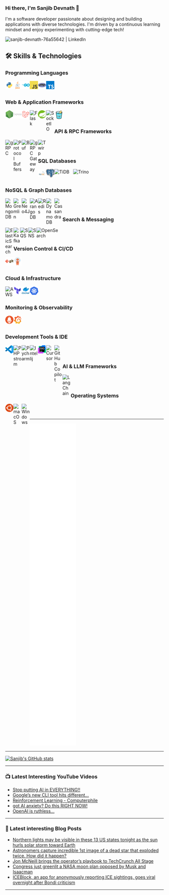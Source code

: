 ### Hi there, I'm Sanjib Devnath 👋

I'm a software developer passionate about designing and building applications with diverse technologies. I'm driven by a continuous learning mindset and enjoy experimenting with cutting-edge tech!

[<img align="left" alt="sanjib-devnath-76a55642 | LinkedIn" title="sanjib-devnath-76a55642 | LinkedIn" src="https://img.shields.io/badge/-Sanjib-informational?style=plastic&logo=linkedin&color=0A66C2" />][linkedin]

<br />

## 🛠️ Skills & Technologies

### Programming Languages
[<img align="left" title="python" alt="Python" width="26px" src="https://raw.githubusercontent.com/github/explore/80688e429a7d4ef2fca1e82350fe8e3517d3494d/topics/python/python.png" />][python]
[<img align="left" title="java" alt="Java" width="26px" src="https://raw.githubusercontent.com/github/explore/80688e429a7d4ef2fca1e82350fe8e3517d3494d/topics/java/java.png" />][java]
[<img align="left" title="golang" alt="GoLang" width="26px" src="https://raw.githubusercontent.com/devicons/devicon/master/icons/go/go-original-wordmark.svg" />][golang]
[<img align="left" title="javascript" alt="JavaScript" width="26px" src="https://raw.githubusercontent.com/github/explore/80688e429a7d4ef2fca1e82350fe8e3517d3494d/topics/javascript/javascript.png" />][javascript]
[<img align="left" title="php" alt="PHP" width="26px" src="https://raw.githubusercontent.com/github/explore/ccc16358ac4530c6a69b1b80c7223cd2744dea83/topics/php/php.png" />][php]
[<img align="left" title="type script" alt="TypScript" width="26px" src="https://raw.githubusercontent.com/github/explore/80688e429a7d4ef2fca1e82350fe8e3517d3494d/topics/typescript/typescript.png" />][typescript]

<br />
<br />

### Web & Application Frameworks
[<img align="left" title="nodejs" alt="Node.js" width="26px" src="https://raw.githubusercontent.com/github/explore/80688e429a7d4ef2fca1e82350fe8e3517d3494d/topics/nodejs/nodejs.png" />][nodejs]
[<img align="left" title="expressJS" alt="Express" width="26px" src="https://raw.githubusercontent.com/github/explore/80688e429a7d4ef2fca1e82350fe8e3517d3494d/topics/express/express.png" />][express]
[<img align="left" title="laravel" alt="Laravel" width="26px" src="https://raw.githubusercontent.com/github/explore/56a826d05cf762b2b50ecbe7d492a839b04f3fbf/topics/laravel/laravel.png" />][laravel]
[<img align="left" title="flask" alt="Flask" width="26px" src="https://img.icons8.com/?size=100&id=MHcMYTljfKOr&format=png&color=FFFFFF" />][flask]
[<img align="left" title="spring" alt="Spring" width="26px" src="https://raw.githubusercontent.com/devicons/devicon/master/icons/spring/spring-original.svg" />][spring]
[<img align="left" title="socket io" alt="SocketIO" width="26px" src="./assets/socket-io.svg" />][socketio]
[<img align="left" title="gin" alt="Gin" width="20px" src="https://raw.githubusercontent.com/gin-gonic/logo/master/color.png" style="padding-left: 5px;" />][gin]

<br />
<br />

### API & RPC Frameworks
[<img align="left" title="grpc" alt="gRPC" width="26px" src="https://grpc.io/img/logos/grpc-icon-color.png" />][grpc]
[<img align="left" title="protobuf" alt="Protocol Buffers" width="26px" src="./assets/protobuf-svgrepo-com.svg" />][protobuf]
[<img align="left" title="buf" alt="Buf" width="26px" src="./assets/buf-icon.svg" />][buf]
[<img align="left" title="grpc-gateway" alt="gRPC Gateway" width="26px" src="./assets/grpc-gateway-icon.svg" />][grpc-gateway]
[<img align="left" title="twirp" alt="Twirp" width="26px" src="./assets/twirp-icon.svg" />][twirp]

<br />
<br />

### SQL Databases
[<img align="left" title="mysql" alt="MySQL" width="26px" src="https://raw.githubusercontent.com/github/explore/80688e429a7d4ef2fca1e82350fe8e3517d3494d/topics/mysql/mysql.png" />][mysql]
[<img align="left" title="postgress" alt="Postgress" width="26px" src="https://raw.githubusercontent.com/github/explore/80688e429a7d4ef2fca1e82350fe8e3517d3494d/topics/postgresql/postgresql.png" />][plsql]
[<img align="left" title="tidb" alt="TiDB" width="60px" src="./assets/tidb.svg" />][tidb]
[<img align="left" title="trino" alt="Trino" width="60px" src="https://trino.io/assets/trino-og.png" />][trino]

<br />
<br />

### NoSQL & Graph Databases
[<img align="left" title="mongodb" alt="MongoDB" width="26px" src="https://cdn.iconscout.com/icon/free/png-256/mongodb-3-1175138.png" />][mongodb]
[<img align="left" title="gremlin" alt="Gremlin" width="26px" src="https://tinkerpop.apache.org/docs/3.5.1/images/gremlin-standing.png" />][gremlin]
[<img align="left" title="neo4j" alt="Neo4J" width="26px" src="https://www.iotone.com/files/vendor/logo_Neo4j.jpg" />][neo4j]
[<img align="left" title="arangodb" alt="ArangoDB" width="26px" src="./assets/logos--arangodb-icon.png" />][arangodb]
[<img align="left" title="redis" alt="Redis" width="26px" src="https://cdn4.iconfinder.com/data/icons/redis-2/1451/Untitled-2-512.png" />][redis]
[<img align="left" title="dynamodb" alt="DynamoDB" width="26px" src="https://cdn.worldvectorlogo.com/logos/aws-dynamodb.svg" />][dynamodb]
[<img align="left" title="cassandra" alt="Cassandra" width="26px" src="https://upload.wikimedia.org/wikipedia/commons/thumb/5/5e/Cassandra_logo.svg/1200px-Cassandra_logo.svg.png" />][cassandra]

<br />
<br />

### Search & Messaging
[<img align="left" title="elasticsearch" alt="ElasticSearch" width="26px" src="https://cdn.freebiesupply.com/logos/large/2x/elasticsearch-logo-png-transparent.png" />][elasticsearch]
[<img align="left" title="kafka" alt="Kafka" width="21px" src="https://www.pinclipart.com/picdir/middle/573-5739191_kafka-stream-icon-clipart.png" />][kafka]
[<img align="left" title="sqs" alt="SQS" width="26px" src="./assets/Simple Queue Service.png" />][sqs]
[<img align="left" title="sns" alt="SNS" width="26px" src="./assets/aws-sns.svg" />][sns]
[<img align="left" title="opensearch" alt="OpenSearch" width="70px" src="https://opensearch.org/assets/brand/SVG/Logo/opensearch_logo_default.svg" />][opensearch]

<br />
<br />

### Version Control & CI/CD
[<img align="left" title="git" alt="Git" width="26px" src="https://raw.githubusercontent.com/github/explore/80688e429a7d4ef2fca1e82350fe8e3517d3494d/topics/git/git.png" />][git]
[<img align="left" title="Argo CD" alt="Argo CD" width="26px" src="https://raw.githubusercontent.com/devicons/devicon/master/icons/argocd/argocd-original.svg" />][argocd]

<br />
<br />

### Cloud & Infrastructure
[<img align="left" title="aws" alt="AWS" width="26px" src="https://cdn.icon-icons.com/icons2/2407/PNG/512/aws_icon_146074.png" />][aws]
[<img align="left" title="terraform" alt="Terraform" width="26px" src="https://raw.githubusercontent.com/devicons/devicon/master/icons/terraform/terraform-original.svg" />][terraform]
[<img align="left" title="docker" alt="Docker" width="26px" src="https://raw.githubusercontent.com/github/explore/80688e429a7d4ef2fca1e82350fe8e3517d3494d/topics/docker/docker.png" />][docker]
[<img align="left" title="kubernetes" alt="Kubernetes" width="27px" src="https://raw.githubusercontent.com/github/explore/80688e429a7d4ef2fca1e82350fe8e3517d3494d/topics/kubernetes/kubernetes.png" />][kubernetes]

<br />
<br />

### Monitoring & Observability
[<img align="left" title="Prometheus" alt="Prometheus" width="26px" src="https://raw.githubusercontent.com/devicons/devicon/master/icons/prometheus/prometheus-original.svg" />][prometheus]
[<img align="left" title="Grafana" alt="Grafana" width="26px" src="https://raw.githubusercontent.com/devicons/devicon/master/icons/grafana/grafana-original.svg" />][grafana]

<br />
<br />

### Development Tools & IDE
[<img align="left" title="vscode" alt="Visual Studio Code" width="26px" src="https://raw.githubusercontent.com/github/explore/80688e429a7d4ef2fca1e82350fe8e3517d3494d/topics/visual-studio-code/visual-studio-code.png" />][vscode]
[<img align="left" title="phpstrom" alt="PHPstrom" width="26px" src="https://logonoid.com/images/phpstorm-logo.png" />][phpstrom]
[<img align="left" title="pycharm" alt="Pycharm" width="26px" src="https://logonoid.com/images/pycharm-logo.png" />][pycharm]
[<img align="left" title="intellij" alt="Intellij" width="26px" src="https://logonoid.com/images/thumbs/intellij-idea-logo.png" />][intellij]
[<img align="left" title="goland" alt="GoLand" width="26px" src="https://raw.githubusercontent.com/devicons/devicon/master/icons/goland/goland-original.svg" />][goland]
[<img align="left" title="Cursor" alt="Cursor" width="26px" src="https://img.icons8.com/?size=100&id=DiGZkjCzyZXn&format=png&color=000000" />][cursor]
[<img align="left" title="GitHub Copilot" alt="GitHub Copilot" width="26px" src="https://github.githubassets.com/images/modules/site/copilot/copilot.png" />][copilot]

<br />
<br />

### AI & LLM Frameworks
[<img align="left" title="LangChain" alt="LangChain" width="26px" src="https://cdn.simpleicons.org/langchain/FFFFFF" />][langchain]

<br />
<br />

### Operating Systems
[<img align="left" title="ubuntu" alt="Ubuntu" width="26px" src="https://raw.githubusercontent.com/github/explore/80688e429a7d4ef2fca1e82350fe8e3517d3494d/topics/ubuntu/ubuntu.png" />][ubuntu]
[<img align="left" title="macos" alt="macOS" width="26px" src="./assets/mac-os.png" />][macos]
[<img align="left" title="windows" alt="Windows" width="26px" src="https://upload.wikimedia.org/wikipedia/commons/thumb/5/5f/Windows_logo_-_2012.svg/1200px-Windows_logo_-_2012.svg.png" />][windows]

<br />
<br />

---

![Metrics](/github-metrics.svg)

---

[![Sanjib's GitHub stats](https://github-readme-stats.vercel.app/api?username=sanjibdevnathlabs)](https://github.com/sanjibdevnathlabs)

---

### 📺 Latest Interesting YouTube Videos

<!-- YOUTUBE:START -->
- [Stop putting AI in EVERYTHING!!](https://www.youtube.com/watch?v=kxYh9RwLUFw)
- [Google’s new CLI tool hits different…](https://www.youtube.com/watch?v=qqP1ucSiVkE)
- [Reinforcement Learning - Computerphile](https://www.youtube.com/watch?v=844U9T_SOrA)
- [got AI anxiety? Do this RIGHT NOW!](https://www.youtube.com/watch?v=3BXE0e3QZ4U)
- [OpenAI is ruthless...](https://www.youtube.com/watch?v=nFoXCLi8FCc)
<!-- YOUTUBE:END -->

---

### 📕 Latest interesting Blog Posts

<!-- BLOG-POST-LIST:START -->
- [Northern lights may be visible in these 13 US states tonight as the sun hurls solar storm toward Earth](https://www.space.com/stargazing/auroras/northern-lights-may-be-visible-in-these-13-u-s-states-tonight-as-the-sun-hurls-solar-storm-toward-earth)
- [Astronomers capture incredible 1st image of a dead star that exploded twice. How did it happen?](https://www.space.com/astronomy/stars/astronomers-capture-incredible-1st-image-of-a-dead-star-that-exploded-twice-how-did-it-happen)
- [Jon McNeill brings the operator’s playbook to TechCrunch All Stage](https://techcrunch.com/2025/07/01/jon-mcneill-brings-the-operators-playbook-to-techcrunch-all-stage/)
- [Congress just greenlit a NASA moon plan opposed by Musk and Isaacman](https://techcrunch.com/2025/07/01/congress-just-greenlit-a-nasa-moon-plan-opposed-by-musk-and-isaacman/)
- [ICEBlock, an app for anonymously reporting ICE sightings, goes viral overnight after Bondi criticism](https://techcrunch.com/2025/07/01/iceblock-an-app-for-anonymously-reporting-ice-sightings-goes-viral-overnight-after-bondi-criticism/)
<!-- BLOG-POST-LIST:END -->

---

[linkedin]: https://linkedin.com/in/sanjib-devnath-76a55642
[vscode]: https://code.visualstudio.com/
[javascript]: https://www.w3schools.com/js/DEFAULT.asp
[nodejs]: https://nodejs.org/en/
[mongodb]: https://www.mongodb.com/
[gremlin]: https://tinkerpop.apache.org/
[java]: https://www.java.com/en/
[php]: https://www.php.net/
[golang]: https://go.dev/
[typescript]: https://www.typescriptlang.org/
[mysql]: https://www.mysql.com/
[neo4j]: https://neo4j.com/
[arangodb]: https://www.arangodb.com/
[ubuntu]: https://ubuntu.com/
[phpstrom]: https://www.jetbrains.com/phpstorm/
[intellij]: https://www.jetbrains.com/idea/
[pycharm]: https://www.jetbrains.com/pycharm/
[goland]: https://www.jetbrains.com/go/
[kubernetes]: https://kubernetes.io/
[terraform]: https://www.terraform.io/
[laravel]: https://laravel.com/
[express]: https://expressjs.com/
[flask]: https://flask.palletsprojects.com/en/2.0.x/
[python]: https://www.python.org/
[spring]: https://spring.io/projects/spring-boot
[redis]: https://redis.io/
[docker]: https://www.docker.com/
[aws]: https://aws.amazon.com/
[socketIO]: https://socket.io/
[kafka]: https://kafka.apache.org/
[plsql]: https://www.postgresql.org/
[git]: https://git-scm.com/
[elasticsearch]: https://www.elastic.co/elasticsearch/
[kibana]: https://www.elastic.co/kibana/

[langchain]: https://www.langchain.com/
[prometheus]: https://prometheus.io/
[grafana]: https://grafana.com/
[argocd]: https://argo-cd.readthedocs.io/
[cursor]: https://cursor.sh/
[copilot]: https://github.com/features/copilot
[gin]: https://gin-gonic.com/
[grpc]: https://grpc.io/
[protobuf]: https://developers.google.com/protocol-buffers
[buf]: https://buf.build/
[grpc-gateway]: https://github.com/grpc-ecosystem/grpc-gateway
[twirp]: https://github.com/twitchtv/twirp
[tidb]: https://pingcap.com/tidb/
[trino]: https://trino.io/
[dynamodb]: https://aws.amazon.com/dynamodb/
[cassandra]: https://cassandra.apache.org/
[sqs]: https://aws.amazon.com/sqs/
[sns]: https://aws.amazon.com/sns/
[opensearch]: https://opensearch.org/
[macos]: https://www.apple.com/macos/
[windows]: https://www.microsoft.com/windows/
